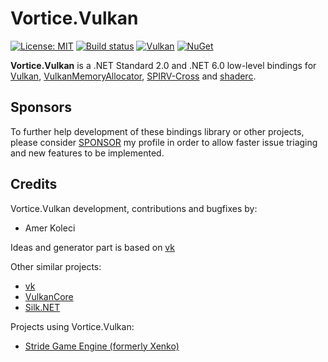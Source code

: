 # Vortice.Vulkan

[![License: MIT](https://img.shields.io/badge/License-MIT-green.svg)](https://github.com/amerkoleci/Vortice.Vulkan/blob/main/LICENSE)
[![Build status](https://github.com/amerkoleci/Vortice.Vulkan/workflows/Build/badge.svg)](https://github.com/amerkoleci/Vortice.Vulkan/actions)
[![Vulkan](https://img.shields.io/badge/vulkan-1.3.226-brightgreen.svg)](https://www.khronos.org/vulkan/)
[![NuGet](https://img.shields.io/nuget/v/Vortice.Vulkan.svg)](https://www.nuget.org/packages/Vortice.Vulkan)

**Vortice.Vulkan** is a .NET Standard 2.0 and .NET 6.0 low-level bindings for [Vulkan](https://www.khronos.org/vulkan/), [VulkanMemoryAllocator](https://github.com/GPUOpen-LibrariesAndSDKs/VulkanMemoryAllocator), [SPIRV-Cross](https://github.com/KhronosGroup/SPIRV-Cross) and [shaderc](https://github.com/google/shaderc).

## Sponsors
To further help development of these bindings library or other projects, please consider [SPONSOR](https://github.com/sponsors/amerkoleci) my profile in order to allow faster issue triaging and new features to be implemented.

## Credits

Vortice.Vulkan development, contributions and bugfixes by:

- Amer Koleci

Ideas and generator part is based on [vk](https://github.com/mellinoe/vk)

Other similar projects:

- [vk](https://github.com/mellinoe/vk)
- [VulkanCore](https://github.com/discosultan/VulkanCore)
- [Silk.NET](https://github.com/dotnet/Silk.NET)

Projects using Vortice.Vulkan:

- [Stride Game Engine (formerly Xenko)](https://stride3d.net/)
